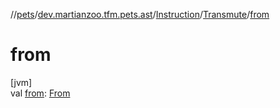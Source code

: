 //[pets](../../../../index.md)/[dev.martianzoo.tfm.pets.ast](../../index.md)/[Instruction](../index.md)/[Transmute](index.md)/[from](from.md)

# from

[jvm]\
val [from](from.md): [From](../../-from/index.md)
